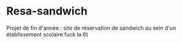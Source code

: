 # Resa-sandwich
Projet de fin d'année : site de réservation de sandwich au sein d'un établissement scolaire
fuck la 6t
